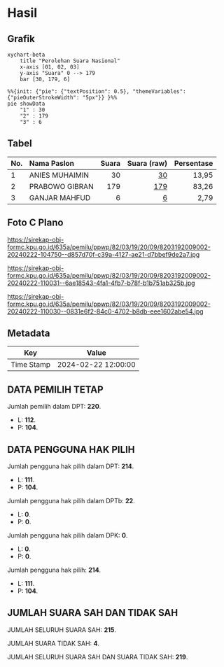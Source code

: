 # Hasil

## Grafik

```mermaid
xychart-beta
    title "Perolehan Suara Nasional"
    x-axis [01, 02, 03]
    y-axis "Suara" 0 --> 179
    bar [30, 179, 6]
```

```mermaid
%%{init: {"pie": {"textPosition": 0.5}, "themeVariables": {"pieOuterStrokeWidth": "5px"}} }%%
pie showData
    "1" : 30
    "2" : 179
    "3" : 6
```

## Tabel

| No. | Nama Paslon    | Suara | Suara (raw) | Persentase |
|:--- |:-------------- | -----:| -----------:| ----------:|
| 1   | ANIES MUHAIMIN | 30    | [30][p-1]   | 13,95      |
| 2   | PRABOWO GIBRAN | 179   | [179][p-2]  | 83,26      |
| 3   | GANJAR MAHFUD  | 6     | [6][p-3]    | 2,79       |


[p-1]: https://github.com/gigit-pemilu/pemilu-2024/blob/main/pilpres/hitung-suara/sub/82-maluku-utara/sub/03-halmahera-utara/sub/19-loloda-kepulauan/sub/2009-tobo-tobo/sub/002-tps/sub/paslon-1.txt
[p-2]: https://github.com/gigit-pemilu/pemilu-2024/blob/main/pilpres/hitung-suara/sub/82-maluku-utara/sub/03-halmahera-utara/sub/19-loloda-kepulauan/sub/2009-tobo-tobo/sub/002-tps/sub/paslon-2.txt
[p-3]: https://github.com/gigit-pemilu/pemilu-2024/blob/main/pilpres/hitung-suara/sub/82-maluku-utara/sub/03-halmahera-utara/sub/19-loloda-kepulauan/sub/2009-tobo-tobo/sub/002-tps/sub/paslon-3.txt

## Foto C Plano

https://sirekap-obj-formc.kpu.go.id/635a/pemilu/ppwp/82/03/19/20/09/8203192009002-20240222-104750--d857d70f-c39a-4127-ae21-d7bbef9de2a7.jpg

https://sirekap-obj-formc.kpu.go.id/635a/pemilu/ppwp/82/03/19/20/09/8203192009002-20240222-110031--6ae18543-4fa1-4fb7-b78f-b1b751ab325b.jpg

https://sirekap-obj-formc.kpu.go.id/635a/pemilu/ppwp/82/03/19/20/09/8203192009002-20240222-110030--0831e6f2-84c0-4702-b8db-eee1602abe54.jpg


## Metadata

| Key        | Value               |
| ---------- | ------------------- |
| Time Stamp | 2024-02-22 12:00:00 |


## DATA PEMILIH TETAP

Jumlah pemilih dalam DPT: **220**.
 * L: **112**.
 * P: **104**.

## DATA PENGGUNA HAK PILIH

Jumlah pengguna hak pilih dalam DPT: **214**.
 * L: **111**.
 * P: **104**.

Jumlah pengguna hak pilih dalam DPTb: **22**.
 * L: **0**.
 * P: **0**.

Jumlah pengguna hak pilih dalam DPK: **0**.
 * L: **0**.
 * P: **0**.

Jumlah pengguna hak pilih: **214**.
 * L: **111**.
 * P: **104**.

## JUMLAH SUARA SAH DAN TIDAK SAH

JUMLAH SELURUH SUARA SAH: **215**.

JUMLAH SUARA TIDAK SAH: **4**.

JUMLAH SELURUH SUARA SAH DAN SUARA TIDAK SAH: **219**.


